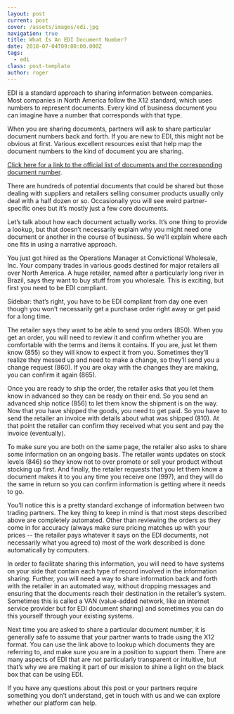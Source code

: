 ```yaml
---
layout: post
current: post
cover: /assets/images/edi.jpg
navigation: true
title: What Is An EDI Document Number?
date: 2018-07-04T09:00:00.000Z
tags:
  - edi
class: post-template
author: roger
---
```


EDI is a standard approach to sharing information between companies. Most companies in North America follow the X12 standard, which uses numbers to represent documents. Every kind of business document you can imagine have a number that corresponds with that type.

When you are sharing documents, partners will ask to share particular document numbers back and forth. If you are new to EDI, this might not be obvious at first. Various excellent resources exist that help map the document numbers to the kind of document you are sharing.

[Click here for a link to the official list of documents and the corresponding document number](https://en.wikipedia.org/wiki/X12_Document_List).

There are hundreds of potential documents that could be shared but those dealing with suppliers and retailers selling consumer products usually only deal with a half dozen or so. Occasionally you will see weird partner-specific ones but it’s mostly just a few core documents.

Let’s talk about how each document actually works. It’s one thing to provide a lookup, but that doesn’t necessarily explain why you might need one document or another in the course of business. So we’ll explain where each one fits in using a narrative approach.

You just got hired as the Operations Manager at Convictional Wholesale, Inc. Your company trades in various goods destined for major retailers all over North America. A huge retailer, named after a particularly long river in Brazil, says they want to buy stuff from you wholesale. This is exciting, but first you need to be EDI compliant.

Sidebar: that’s right, you have to be EDI compliant from day one even though you won’t necessarily get a purchase order right away or get paid for a long time.

The retailer says they want to be able to send you orders (850). When you get an order, you will need to review it and confirm whether you are comfortable with the terms and items it contains. If you are, just let them know (855) so they will know to expect it from you. Sometimes they’ll realize they messed up and need to make a change, so they’ll send you a change request (860). If you are okay with the changes they are making, you can confirm it again (865).

Once you are ready to ship the order, the retailer asks that you let them know in advanced so they can be ready on their end. So you send an advanced ship notice (856) to let them know the shipment is on the way. Now that you have shipped the goods, you need to get paid. So you have to send the retailer an invoice with details about what was shipped (810). At that point the retailer can confirm they received what you sent and pay the invoice (eventually).

To make sure you are both on the same page, the retailer also asks to share some information on an ongoing basis. The retailer wants updates on stock levels (846) so they know not to over promote or sell your product without stocking up first. And finally, the retailer requests that you let them know a document makes it to you any time you receive one (997), and they will do the same in return so you can confirm information is getting where it needs to go.

You’ll notice this is a pretty standard exchange of information between two trading partners. The key thing to keep in mind is that most steps described above are completely automated. Other than reviewing the orders as they come in for accuracy (always make sure pricing matches up with your prices -- the retailer pays whatever it says on the EDI documents, not necessarily what you agreed to) most of the work described is done automatically by computers.

In order to facilitate sharing this information, you will need to have systems on your side that contain each type of record involved in the information sharing. Further, you will need a way to share information back and forth with the retailer in an automated way, without dropping messages and ensuring that the documents reach their destination in the retailer’s system. Sometimes this is called a VAN (value-added network, like an internet service provider but for EDI document sharing) and sometimes you can do this yourself through your existing systems.

Next time you are asked to share a particular document number, it is generally safe to assume that your partner wants to trade using the X12 format. You can use the link above to lookup which documents they are referring to, and make sure you are in a position to support them. There are many aspects of EDI that are not particularly transparent or intuitive, but that’s why we are making it part of our mission to shine a light on the black box that can be using EDI.

If you have any questions about this post or your partners require something you don’t understand, get in touch with us and we can explore whether our platform can help.
